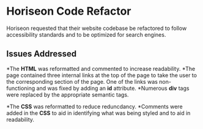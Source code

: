 # **Horiseon Code Refactor**

Horiseon requested that their website codebase be refactored to follow accessibility standards and to be optimized for search engines.

## **Issues Addressed**

*The **HTML** was reformatted and commented to increase readability.
*The page contained three internal links at the top of the page to take the user to the corresponding section of the page. One of the links was non-functioning and was fixed by adding an **id** attribute.
*Numerous **div** tags were replaced by the appropriate semantic tags.

*The **CSS** was reformatted to reduce reduncdancy.
*Comments were added in the **CSS** to aid in identifying what was being styled and to aid in readability.
